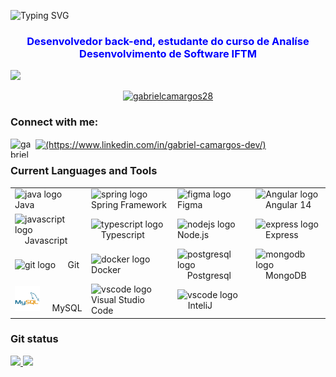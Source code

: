 ![Typing SVG](https://readme-typing-svg.herokuapp.com/?color=White&size=35&center=true&vCenter=true&width=1000&lines=OLA,+MEU+NOME+É+GABRIEL+CAMARGOS;EU+TENHO+19+ANOS;SEJA+BEM+VINDO!+:%29)

<h3 align="center" style="color:blue">Desenvolvedor back-end, estudante do curso de Analíse Desenvolvimento de Software IFTM</h3>

<p align="left"> <img src="https://komarev.com/ghpvc/?username=gabrielcamargos28&label=Profile%20views&color=0e75b6&style=flat&langs_count=7&theme=dracula"
</p>

<p align="center"> <a href="https://github.com/ryo-ma/github-profile-trophy"><img src="https://github-profile-trophy.vercel.app/?username=gabrielcamargos28&langs_count=7&theme=dracula" alt="gabrielcamargos28" /></a> </p>


<h3 align="left"><b>Connect with me:</b></h3>
<p align="left">
<a href="https://www.linkedin.com/in/gabriel-camargos-dev/" target="blank">
<img align="center" src="https://raw.githubusercontent.com/rahuldkjain/github-profile-readme-generator/master/src/images/icons/Social/linked-in-alt.svg" alt="(https://www.linkedin.com/in/gabriel-camargos-dev/)" height="30" width="40" /></a>
<a href="https://instagram.com/gabriel_pcamargos" target="blank"><img align="left" src="https://raw.githubusercontent.com/rahuldkjain/github-profile-readme-generator/master/src/images/icons/Social/instagram.svg" alt="gabriel_pcamargos" height="30" width="40" /></a>
</p>
<h3>Current Languages and Tools</h3>
<table>
  <tbody>
    <tr>
      <td>
        <img
          src="https://cdn.jsdelivr.net/gh/devicons/devicon/icons/java/java-original.svg"
          height="40"
          alt="java logo"
        />
        <img width="12" /> Java
      </td>
      <td>
        <img
          <img src="https://cdn.jsdelivr.net/gh/devicons/devicon/icons/spring/spring-original.svg"
          height="40"
          alt="spring logo"
        />
        <img width="12" /> Spring Framework
      </td>
      <td>
        <img
           <img src="https://cdn.jsdelivr.net/gh/devicons/devicon/icons/figma/figma-original.svg" 
          height="40"
          alt="figma logo"
        />
        <img width="12" /> Figma
      </td>
      <td>
        <img
          src="https://cdn.jsdelivr.net/gh/devicons/devicon/icons/angularjs/angularjs-original.svg"
          height="40"
          alt="Angular logo"
        />
        <img width="12" /> Angular 14
      </td>
      <tr>
      <td>
        <img
          src="https://cdn.jsdelivr.net/gh/devicons/devicon/icons/javascript/javascript-original.svg"
          height="40"
          alt="javascript logo"
        />
        <img width="12" /> Javascript
      </td>
      <td>
        <img
          src="https://cdn.jsdelivr.net/gh/devicons/devicon/icons/typescript/typescript-original.svg"
          height="40"
          alt="typescript logo"
        />
        <img width="12" /> Typescript
      </td>
      <td>
        <img
          src="https://cdn.jsdelivr.net/gh/devicons/devicon/icons/nodejs/nodejs-original.svg"
          height="40"
          alt="nodejs logo"
        />
        <img width="12" /> Node.js
      </td>
      <td>
        <img
          src="https://skillicons.dev/icons?i=express"
          height="40"
          alt="express logo"
        />
        <img width="12" /> Express
      </td>
    </tr>
    <tr>
      <td>
        <img
          src="https://cdn.jsdelivr.net/gh/devicons/devicon/icons/git/git-original.svg"
          height="40"
          alt="git logo"
        />
        <img width="12" /> Git
      </td>
      <td>
        <img
          src="https://cdn.jsdelivr.net/gh/devicons/devicon/icons/docker/docker-original.svg"
          height="40"
          alt="docker logo"
        />
        <img width="12" /> Docker
      </td>
      <td>
        <img
          src="https://cdn.jsdelivr.net/gh/devicons/devicon/icons/postgresql/postgresql-original.svg"
          height="40"
          alt="postgresql logo"
        />
        <img width="12" /> Postgresql
      </td>
      <td>
        <img
          src="https://cdn.jsdelivr.net/gh/devicons/devicon/icons/mongodb/mongodb-original.svg"
          height="40"
          alt="mongodb logo"
        />
        <img width="12" /> MongoDB
      </td>
    </tr>
    <tr>
      <td>
        <img
          src="https://raw.githubusercontent.com/devicons/devicon/master/icons/mysql/mysql-original-wordmark.svg"
          alt="mysql"
          width="40"
          height="40"
        />
        <img width="12" /> MySQL
      </td>
      <td>
        <img
          src="https://cdn.simpleicons.org/visualstudiocode/007ACC"
          height="40"
          alt="vscode logo"
        />
        <img width="12" /> Visual Studio Code
      </td>
      <td>
        <img
          src="https://cdn.jsdelivr.net/gh/devicons/devicon/icons/jetbrains/jetbrains-original.svg"
          height="41"
          alt="vscode logo"
        />
        <img width="13" /> InteliJ
      </td>
    </tr>
  </tbody>
</table>

<h3>Git status</h3>

<div>
<a href="https://github.com/Gabrielcamargos28">
<img loading="lazy" height="180em" src="https://github-readme-stats.vercel.app/api/top-langs/?username=Gabrielcamargos28&layout=compact&langs_count=7&theme=dracula"/>
<img loading="lazy" height="180em" src="https://github-readme-stats.vercel.app/api?username=Gabrielcamargos28&show_icons=true&theme=dracula&include_all_commits=true&count_private=true"/>
</div>
